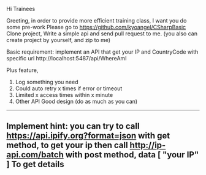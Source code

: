 Hi Trainees

Greeting, in order to provide more efficient training class, 
I want you do some pre-work 
Please go to https://github.com/kyoangel/CSharpBasic Clone project,
Write a simple api and send pull request to me.
(you also can create project by yourself, and zip to me)

Basic requirement:
implement an API that get your IP and CountryCode with specific url
http://localhost:5487/api/WhereAmI

Plus feature,
1.	Log something you need
2.	Could auto retry x times if error or timeout
3.	Limited x access times within x minute
4.	Other API Good design (do as much as you can)

-----------------------------------------------------------------------------
Implement hint:
you can try to call
https://api.ipify.org?format=json
with get method, to get your ip
then call
http://ip-api.com/batch
with post method,
data
[
  "your IP"
]
To get details
-----------------------------------------------------------------------------